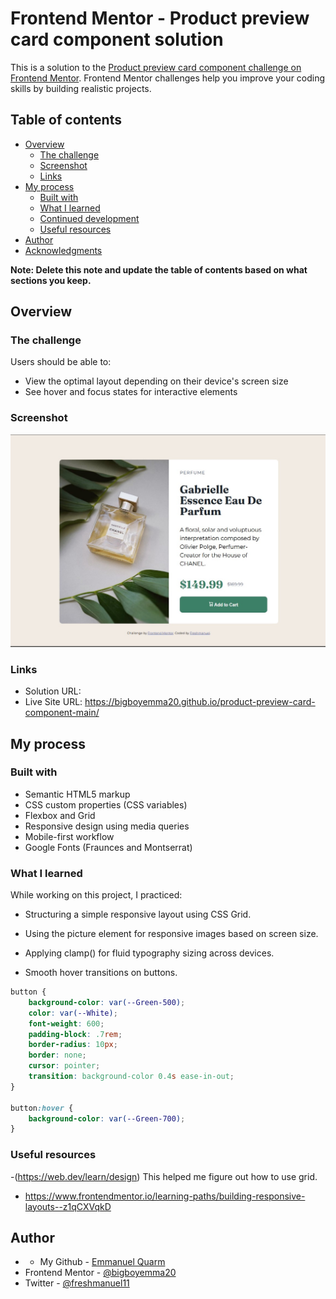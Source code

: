 # Frontend Mentor - Product preview card component solution

This is a solution to the [Product preview card component challenge on Frontend Mentor](https://www.frontendmentor.io/challenges/product-preview-card-component-GO7UmttRfa). Frontend Mentor challenges help you improve your coding skills by building realistic projects. 

## Table of contents

- [Overview](#overview)
  - [The challenge](#the-challenge)
  - [Screenshot](#screenshot)
  - [Links](#links)
- [My process](#my-process)
  - [Built with](#built-with)
  - [What I learned](#what-i-learned)
  - [Continued development](#continued-development)
  - [Useful resources](#useful-resources)
- [Author](#author)
- [Acknowledgments](#acknowledgments)

**Note: Delete this note and update the table of contents based on what sections you keep.**

## Overview

### The challenge

Users should be able to:

- View the optimal layout depending on their device's screen size
- See hover and focus states for interactive elements

### Screenshot

![](./screenshot.jpg)


### Links

- Solution URL: 
- Live Site URL: https://bigboyemma20.github.io/product-preview-card-component-main/

## My process

### Built with

- Semantic HTML5 markup
- CSS custom properties (CSS variables)
- Flexbox and Grid
- Responsive design using media queries
- Mobile-first workflow
- Google Fonts (Fraunces and Montserrat)

### What I learned

While working on this project, I practiced:

- Structuring a simple responsive layout using CSS Grid.

- Using the picture element for responsive images based on screen size.

- Applying clamp() for fluid typography sizing across devices.

- Smooth hover transitions on buttons.

```css
button {
    background-color: var(--Green-500);
    color: var(--White);      
    font-weight: 600;
    padding-block: .7rem;
    border-radius: 10px;
    border: none;
    cursor: pointer;
    transition: background-color 0.4s ease-in-out;
}

button:hover {
    background-color: var(--Green-700);
}

```


### Useful resources

-(https://web.dev/learn/design) This helped me figure out how to use grid. 

- https://www.frontendmentor.io/learning-paths/building-responsive-layouts--z1qCXVqkD



## Author

- - My Github - [Emmanuel Quarm](https://github.com/bigboyemma20)
- Frontend Mentor - [@bigboyemma20](https://www.frontendmentor.io/profile/bigboyemma20)
- Twitter - [@freshmanuel11](https://www.twitter.com/freshmanuel11)



